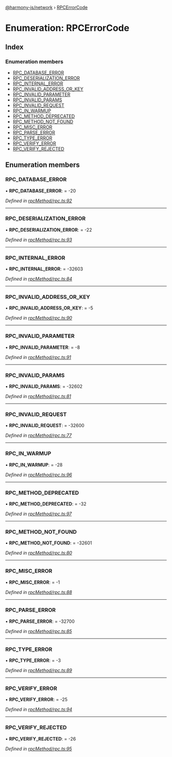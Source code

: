 [@harmony-js/network](../globals.md) › [RPCErrorCode](rpcerrorcode.md)

# Enumeration: RPCErrorCode

## Index

### Enumeration members

* [RPC_DATABASE_ERROR](rpcerrorcode.md#rpc_database_error)
* [RPC_DESERIALIZATION_ERROR](rpcerrorcode.md#rpc_deserialization_error)
* [RPC_INTERNAL_ERROR](rpcerrorcode.md#rpc_internal_error)
* [RPC_INVALID_ADDRESS_OR_KEY](rpcerrorcode.md#rpc_invalid_address_or_key)
* [RPC_INVALID_PARAMETER](rpcerrorcode.md#rpc_invalid_parameter)
* [RPC_INVALID_PARAMS](rpcerrorcode.md#rpc_invalid_params)
* [RPC_INVALID_REQUEST](rpcerrorcode.md#rpc_invalid_request)
* [RPC_IN_WARMUP](rpcerrorcode.md#rpc_in_warmup)
* [RPC_METHOD_DEPRECATED](rpcerrorcode.md#rpc_method_deprecated)
* [RPC_METHOD_NOT_FOUND](rpcerrorcode.md#rpc_method_not_found)
* [RPC_MISC_ERROR](rpcerrorcode.md#rpc_misc_error)
* [RPC_PARSE_ERROR](rpcerrorcode.md#rpc_parse_error)
* [RPC_TYPE_ERROR](rpcerrorcode.md#rpc_type_error)
* [RPC_VERIFY_ERROR](rpcerrorcode.md#rpc_verify_error)
* [RPC_VERIFY_REJECTED](rpcerrorcode.md#rpc_verify_rejected)

## Enumeration members

###  RPC_DATABASE_ERROR

• **RPC_DATABASE_ERROR**: =  -20

*Defined in [rpcMethod/rpc.ts:92](https://github.com/FireStack-Lab/Harmony-sdk-core/blob/ffbbffb/packages/harmony-network/src/rpcMethod/rpc.ts#L92)*

___

###  RPC_DESERIALIZATION_ERROR

• **RPC_DESERIALIZATION_ERROR**: =  -22

*Defined in [rpcMethod/rpc.ts:93](https://github.com/FireStack-Lab/Harmony-sdk-core/blob/ffbbffb/packages/harmony-network/src/rpcMethod/rpc.ts#L93)*

___

###  RPC_INTERNAL_ERROR

• **RPC_INTERNAL_ERROR**: =  -32603

*Defined in [rpcMethod/rpc.ts:84](https://github.com/FireStack-Lab/Harmony-sdk-core/blob/ffbbffb/packages/harmony-network/src/rpcMethod/rpc.ts#L84)*

___

###  RPC_INVALID_ADDRESS_OR_KEY

• **RPC_INVALID_ADDRESS_OR_KEY**: =  -5

*Defined in [rpcMethod/rpc.ts:90](https://github.com/FireStack-Lab/Harmony-sdk-core/blob/ffbbffb/packages/harmony-network/src/rpcMethod/rpc.ts#L90)*

___

###  RPC_INVALID_PARAMETER

• **RPC_INVALID_PARAMETER**: =  -8

*Defined in [rpcMethod/rpc.ts:91](https://github.com/FireStack-Lab/Harmony-sdk-core/blob/ffbbffb/packages/harmony-network/src/rpcMethod/rpc.ts#L91)*

___

###  RPC_INVALID_PARAMS

• **RPC_INVALID_PARAMS**: =  -32602

*Defined in [rpcMethod/rpc.ts:81](https://github.com/FireStack-Lab/Harmony-sdk-core/blob/ffbbffb/packages/harmony-network/src/rpcMethod/rpc.ts#L81)*

___

###  RPC_INVALID_REQUEST

• **RPC_INVALID_REQUEST**: =  -32600

*Defined in [rpcMethod/rpc.ts:77](https://github.com/FireStack-Lab/Harmony-sdk-core/blob/ffbbffb/packages/harmony-network/src/rpcMethod/rpc.ts#L77)*

___

###  RPC_IN_WARMUP

• **RPC_IN_WARMUP**: =  -28

*Defined in [rpcMethod/rpc.ts:96](https://github.com/FireStack-Lab/Harmony-sdk-core/blob/ffbbffb/packages/harmony-network/src/rpcMethod/rpc.ts#L96)*

___

###  RPC_METHOD_DEPRECATED

• **RPC_METHOD_DEPRECATED**: =  -32

*Defined in [rpcMethod/rpc.ts:97](https://github.com/FireStack-Lab/Harmony-sdk-core/blob/ffbbffb/packages/harmony-network/src/rpcMethod/rpc.ts#L97)*

___

###  RPC_METHOD_NOT_FOUND

• **RPC_METHOD_NOT_FOUND**: =  -32601

*Defined in [rpcMethod/rpc.ts:80](https://github.com/FireStack-Lab/Harmony-sdk-core/blob/ffbbffb/packages/harmony-network/src/rpcMethod/rpc.ts#L80)*

___

###  RPC_MISC_ERROR

• **RPC_MISC_ERROR**: =  -1

*Defined in [rpcMethod/rpc.ts:88](https://github.com/FireStack-Lab/Harmony-sdk-core/blob/ffbbffb/packages/harmony-network/src/rpcMethod/rpc.ts#L88)*

___

###  RPC_PARSE_ERROR

• **RPC_PARSE_ERROR**: =  -32700

*Defined in [rpcMethod/rpc.ts:85](https://github.com/FireStack-Lab/Harmony-sdk-core/blob/ffbbffb/packages/harmony-network/src/rpcMethod/rpc.ts#L85)*

___

###  RPC_TYPE_ERROR

• **RPC_TYPE_ERROR**: =  -3

*Defined in [rpcMethod/rpc.ts:89](https://github.com/FireStack-Lab/Harmony-sdk-core/blob/ffbbffb/packages/harmony-network/src/rpcMethod/rpc.ts#L89)*

___

###  RPC_VERIFY_ERROR

• **RPC_VERIFY_ERROR**: =  -25

*Defined in [rpcMethod/rpc.ts:94](https://github.com/FireStack-Lab/Harmony-sdk-core/blob/ffbbffb/packages/harmony-network/src/rpcMethod/rpc.ts#L94)*

___

###  RPC_VERIFY_REJECTED

• **RPC_VERIFY_REJECTED**: =  -26

*Defined in [rpcMethod/rpc.ts:95](https://github.com/FireStack-Lab/Harmony-sdk-core/blob/ffbbffb/packages/harmony-network/src/rpcMethod/rpc.ts#L95)*

